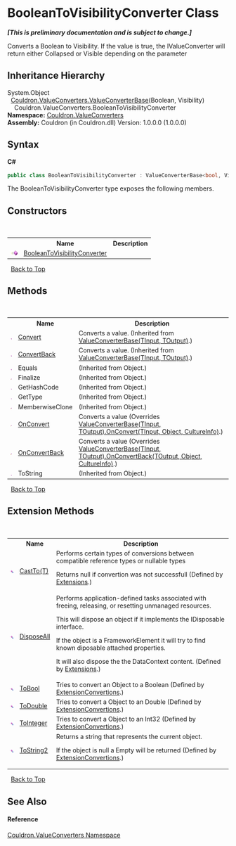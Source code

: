 # BooleanToVisibilityConverter Class
 _**\[This is preliminary documentation and is subject to change.\]**_

Converts a Boolean to Visibility. If the value is true, the IValueConverter will return either Collapsed or Visible depending on the parameter


## Inheritance Hierarchy
System.Object<br />&nbsp;&nbsp;<a href="T_Couldron_ValueConverters_ValueConverterBase_2">Couldron.ValueConverters.ValueConverterBase</a>(Boolean, Visibility)<br />&nbsp;&nbsp;&nbsp;&nbsp;Couldron.ValueConverters.BooleanToVisibilityConverter<br />
**Namespace:**&nbsp;<a href="N_Couldron_ValueConverters">Couldron.ValueConverters</a><br />**Assembly:**&nbsp;Couldron (in Couldron.dll) Version: 1.0.0.0 (1.0.0.0)

## Syntax

**C#**<br />
``` C#
public class BooleanToVisibilityConverter : ValueConverterBase<bool, Visibility>
```

The BooleanToVisibilityConverter type exposes the following members.


## Constructors
&nbsp;<table><tr><th></th><th>Name</th><th>Description</th></tr><tr><td>![Public method](media/pubmethod.gif "Public method")</td><td><a href="M_Couldron_ValueConverters_BooleanToVisibilityConverter__ctor">BooleanToVisibilityConverter</a></td><td /></tr></table>&nbsp;
<a href="#booleantovisibilityconverter-class">Back to Top</a>

## Methods
&nbsp;<table><tr><th></th><th>Name</th><th>Description</th></tr><tr><td>![Public method](media/pubmethod.gif "Public method")</td><td><a href="M_Couldron_ValueConverters_ValueConverterBase_2_Convert">Convert</a></td><td>
Converts a value.
 (Inherited from <a href="T_Couldron_ValueConverters_ValueConverterBase_2">ValueConverterBase(TInput, TOutput)</a>.)</td></tr><tr><td>![Public method](media/pubmethod.gif "Public method")</td><td><a href="M_Couldron_ValueConverters_ValueConverterBase_2_ConvertBack">ConvertBack</a></td><td>
Converts a value.
 (Inherited from <a href="T_Couldron_ValueConverters_ValueConverterBase_2">ValueConverterBase(TInput, TOutput)</a>.)</td></tr><tr><td>![Public method](media/pubmethod.gif "Public method")</td><td>Equals</td><td> (Inherited from Object.)</td></tr><tr><td>![Protected method](media/protmethod.gif "Protected method")</td><td>Finalize</td><td> (Inherited from Object.)</td></tr><tr><td>![Public method](media/pubmethod.gif "Public method")</td><td>GetHashCode</td><td> (Inherited from Object.)</td></tr><tr><td>![Public method](media/pubmethod.gif "Public method")</td><td>GetType</td><td> (Inherited from Object.)</td></tr><tr><td>![Protected method](media/protmethod.gif "Protected method")</td><td>MemberwiseClone</td><td> (Inherited from Object.)</td></tr><tr><td>![Protected method](media/protmethod.gif "Protected method")</td><td><a href="M_Couldron_ValueConverters_BooleanToVisibilityConverter_OnConvert">OnConvert</a></td><td>
Converts a value
 (Overrides <a href="M_Couldron_ValueConverters_ValueConverterBase_2_OnConvert">ValueConverterBase(TInput, TOutput).OnConvert(TInput, Object, CultureInfo)</a>.)</td></tr><tr><td>![Protected method](media/protmethod.gif "Protected method")</td><td><a href="M_Couldron_ValueConverters_BooleanToVisibilityConverter_OnConvertBack">OnConvertBack</a></td><td>
Converts a value
 (Overrides <a href="M_Couldron_ValueConverters_ValueConverterBase_2_OnConvertBack">ValueConverterBase(TInput, TOutput).OnConvertBack(TOutput, Object, CultureInfo)</a>.)</td></tr><tr><td>![Public method](media/pubmethod.gif "Public method")</td><td>ToString</td><td> (Inherited from Object.)</td></tr></table>&nbsp;
<a href="#booleantovisibilityconverter-class">Back to Top</a>

## Extension Methods
&nbsp;<table><tr><th></th><th>Name</th><th>Description</th></tr><tr><td>![Public Extension Method](media/pubextension.gif "Public Extension Method")</td><td><a href="M_Couldron_Extensions_CastTo__1">CastTo(T)</a></td><td>
Performs certain types of conversions between compatible reference types or nullable types 

 Returns null if convertion was not successfull
 (Defined by <a href="T_Couldron_Extensions">Extensions</a>.)</td></tr><tr><td>![Public Extension Method](media/pubextension.gif "Public Extension Method")</td><td><a href="M_Couldron_Extensions_DisposeAll">DisposeAll</a></td><td>
Performs application-defined tasks associated with freeing, releasing, or resetting unmanaged resources. 

 This will dispose an object if it implements the IDisposable interface. 

 If the object is a FrameworkElement it will try to find known diposable attached properties. 

 It will also dispose the the DataContext content.
 (Defined by <a href="T_Couldron_Extensions">Extensions</a>.)</td></tr><tr><td>![Public Extension Method](media/pubextension.gif "Public Extension Method")</td><td><a href="M_Couldron_ExtensionConvertions_ToBool">ToBool</a></td><td>
Tries to convert an Object to a Boolean
 (Defined by <a href="T_Couldron_ExtensionConvertions">ExtensionConvertions</a>.)</td></tr><tr><td>![Public Extension Method](media/pubextension.gif "Public Extension Method")</td><td><a href="M_Couldron_ExtensionConvertions_ToDouble">ToDouble</a></td><td>
Tries to convert a Object to an Double
 (Defined by <a href="T_Couldron_ExtensionConvertions">ExtensionConvertions</a>.)</td></tr><tr><td>![Public Extension Method](media/pubextension.gif "Public Extension Method")</td><td><a href="M_Couldron_ExtensionConvertions_ToInteger">ToInteger</a></td><td>
Tries to convert a Object to an Int32
 (Defined by <a href="T_Couldron_ExtensionConvertions">ExtensionConvertions</a>.)</td></tr><tr><td>![Public Extension Method](media/pubextension.gif "Public Extension Method")</td><td><a href="M_Couldron_ExtensionConvertions_ToString2">ToString2</a></td><td>
Returns a string that represents the current object. 

 If the object is null a Empty will be returned
 (Defined by <a href="T_Couldron_ExtensionConvertions">ExtensionConvertions</a>.)</td></tr></table>&nbsp;
<a href="#booleantovisibilityconverter-class">Back to Top</a>

## See Also


#### Reference
<a href="N_Couldron_ValueConverters">Couldron.ValueConverters Namespace</a><br />